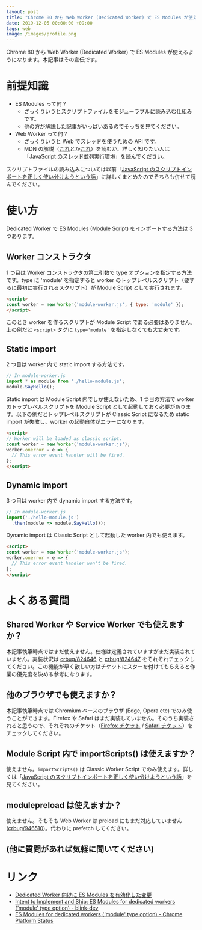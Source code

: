 ```yaml
---
layout: post
title: "Chrome 80 から Web Worker (Dedicated Worker) で ES Modules が使えます"
date: 2019-12-05 00:00:00 +09:00
tags: web
image: /images/profile.png
---
```


Chrome 80 から Web Worker (Dedicated Worker) で ES Modules が使えるようになります。本記事はその宣伝です。

# 前提知識

- ES Modules って何？
  - ざっくりいうとスクリプトファイルをモジューラブルに読み込む仕組みです。
  - 他の方が解説した記事がいっぱいあるのでそっちを見てください。
- Web Worker って何？
  - ざっくりいうと Web でスレッドを使うための API です。
  - MDN の解説（[これ](https://developer.mozilla.org/ja/docs/Web/API/Web_Workers_API)とか[これ](https://developer.mozilla.org/ja/docs/Web/API/Web_Workers_API/Using_web_workers)）を読むか、詳しく知りたい人は「[JavaScript のスレッド並列実行環境](/2017/12/10/javascript-parallel-processing)」を読んでください。

スクリプトファイルの読み込みについては以前「[JavaScript のスクリプトインポートを正しく使い分けようという話](/2018/09/07/javascript-import)」に詳しくまとめたのでそちらも併せて読んでください。

# 使い方

Dedicated Worker で ES Modules (Module Script) をインポートする方法は 3 つあります。

## Worker コンストラクタ

1 つ目は Worker コンストラクタの第二引数で type オプションを指定する方法です。type に 'module' を指定すると worker のトップレベルスクリプト（要するに最初に実行されるスクリプト）が Module Script として実行されます。

```html
<script>
const worker = new Worker('module-worker.js', { type: 'module' });
</script>
```

このとき worker を作るスクリプトが Module Script である必要はありません。上の例だと ```<script>``` タグに ```type='module'``` を指定しなくても大丈夫です。

## Static import

2 つ目は worker 内で static import する方法です。

```js
// In module-worker.js
import * as module from './hello-module.js';
module.SayHello();
```

Static import は Module Script 内でしか使えないため、1 つ目の方法で worker のトップレベルスクリプトを Module Script として起動しておく必要があります。以下の例だとトップレベルスクリプトが Classic Script になるため static import が失敗し、worker の起動自体がエラーになります。

```html
<script>
// Worker will be loaded as classic script.
const worker = new Worker('module-worker.js');
worker.onerror = e => {
  // This error event handler will be fired.
};
</script>
```

## Dynamic import

3 つ目は worker 内で dynamic import する方法です。

```js
// In module-worker.js
import('./hello-module.js')
  .then(module => module.SayHello());
```

Dynamic import は Classic Script として起動した worker 内でも使えます。

```html
<script>
const worker = new Worker('module-worker.js');
worker.onerror = e => {
  // This error event handler won't be fired.
};
</script>
```

# よくある質問

## Shared Worker や Service Worker でも使えますか？

本記事執筆時点ではまだ使えません。仕様は定義されていますがまだ実装されていません。実装状況は [crbug/824646](https://crbug.com/824646) と [crbug/824647](https://crbug.com/824647) をそれぞれチェックしてください。この機能が早く欲しい方はチケットにスターを付けてもらえると作業の優先度を決める参考になります。

## 他のブラウザでも使えますか？

本記事執筆時点では Chromium ベースのブラウザ (Edge, Opera etc) でのみ使うことができます。Firefox や Safari はまだ実装していません。そのうち実装されると思うので、それぞれのチケット（[Firefox チケット](https://bugzilla.mozilla.org/show_bug.cgi?id=1247687) / [Safari チケット](https://bugs.webkit.org/show_bug.cgi?id=164860)）をチェックしてください。

## Module Script 内で importScripts() は使えますか？

使えません。```importScripts()``` は Classic Worker Script でのみ使えます。詳しくは「[JavaScript のスクリプトインポートを正しく使い分けようという話](/2018/09/07/javascript-import)」を見てください。

## modulepreload は使えますか？

使えません。そもそも Web Worker は preload にもまだ対応していません ([crbug/946510](https://crbug.com/946510))。代わりに prefetch してください。

## (他に質問があれば気軽に聞いてください)

# リンク

- [Dedicated Worker 向けに ES Modules を有効化した変更](https://chromium-review.googlesource.com/c/chromium/src/+/1844524)
- [Intent to Implement and Ship: ES Modules for dedicated workers (‘module’ type option) - blink-dev](https://groups.google.com/a/chromium.org/forum/#!topic/blink-dev/hnIOyxASKFU)
- [ES Modules for dedicated workers ('module' type option) - Chrome Platform Status](https://www.chromestatus.com/feature/5761300827209728)